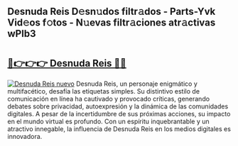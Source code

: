 ## Desnuda Reis D𝚎sn𝚞dos filtr𝚊dos - Parts-Yvk Vid𝚎os f𝚘tos - N𝚞evas filtr𝚊ciones atr𝚊ctivas wPlb3

# <h2><a href="http://mb2e8yc.tromn.icu/?c=Desnuda+Reis">🔗👉👉👉 Desnuda Reis 🔗🔗</a></h2>

[![Desnuda Reis nuevo](https://i.imgur.com/pEAQMta.gif)](http://mb2e8yc.tromn.icu/?c=Desnuda+Reis)
Desnuda Reis, un personaje enigmático y multifacético, desafía las etiquetas simples. Su distintivo estilo de comunicación en línea ha cautivado y provocado críticas, generando debates sobre privacidad, autoexpresión y la dinámica de las comunidades digitales. A pesar de la incertidumbre de sus próximas acciones, su impacto en el mundo virtual es profundo. Con un espíritu inquebrantable y un atractivo innegable, la influencia de Desnuda Reis en los medios digitales es innovadora.

